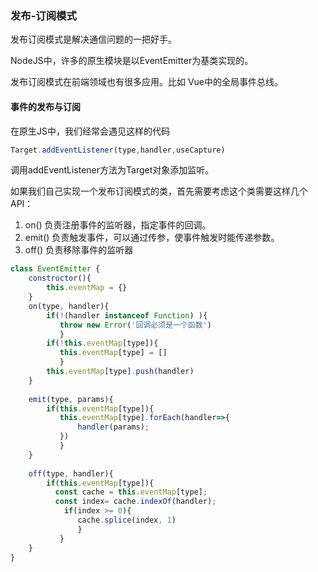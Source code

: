### 发布-订阅模式

发布订阅模式是解决通信问题的一把好手。

NodeJS中，许多的原生模块是以EventEmitter为基类实现的。

发布订阅模式在前端领域也有很多应用。比如 Vue中的全局事件总线。

#### 事件的发布与订阅

在原生JS中，我们经常会遇见这样的代码

```JavaScript
Target.addEventListener(type,handler,useCapture)
```

调用addEventListener方法为Target对象添加监听。



如果我们自己实现一个发布订阅模式的类，首先需要考虑这个类需要这样几个API：

1. on() 负责注册事件的监听器，指定事件的回调。
2. emit() 负责触发事件，可以通过传参，使事件触发时能传递参数。
3. off() 负责移除事件的监听器



```JavaScript
class EventEmitter {
    constructor(){
        this.eventMap = {}
    }
    on(type, handler){
        if(!(handler instanceof Function) ){
           throw new Error('回调必须是一个函数')
           }
        if(!this.eventMap[type]){
           this.eventMap[type] = []
           }
        this.eventMap[type].push(handler)
    }
    
    emit(type, params){
        if(this.eventMap[type]){
           this.eventMap[type].forEach(handler=>{
               handler(params);
           })
           }
    }
    
    off(type, handler){
        if(this.eventMap[type]){
          const cache = this.eventMap[type];
          const index= cache.indexOf(handler);
            if(index >= 0){
               cache.splice(index, 1)
               }
           }
    }
}
```

